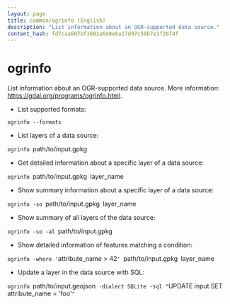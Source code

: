 ```yaml
---
layout: page
title: common/ogrinfo (English)
description: "List information about an OGR-supported data source."
content_hash: fd7caa607bf1681a6d8e6a17d97c59b7e1f26f4f
---
```

# ogrinfo

List information about an OGR-supported data source.
More information: <https://gdal.org/programs/ogrinfo.html>.

- List supported formats:

`ogrinfo --formats`

- List layers of a data source:

`ogrinfo `<span class="tldr-var badge badge-pill bg-dark-lm bg-white-dm text-white-lm text-dark-dm font-weight-bold">path/to/input.gpkg</span>

- Get detailed information about a specific layer of a data source:

`ogrinfo `<span class="tldr-var badge badge-pill bg-dark-lm bg-white-dm text-white-lm text-dark-dm font-weight-bold">path/to/input.gpkg</span>` `<span class="tldr-var badge badge-pill bg-dark-lm bg-white-dm text-white-lm text-dark-dm font-weight-bold">layer_name</span>

- Show summary information about a specific layer of a data source:

`ogrinfo -so `<span class="tldr-var badge badge-pill bg-dark-lm bg-white-dm text-white-lm text-dark-dm font-weight-bold">path/to/input.gpkg</span>` `<span class="tldr-var badge badge-pill bg-dark-lm bg-white-dm text-white-lm text-dark-dm font-weight-bold">layer_name</span>

- Show summary of all layers of the data source:

`ogrinfo -so -al `<span class="tldr-var badge badge-pill bg-dark-lm bg-white-dm text-white-lm text-dark-dm font-weight-bold">path/to/input.gpkg</span>

- Show detailed information of features matching a condition:

`ogrinfo -where '`<span class="tldr-var badge badge-pill bg-dark-lm bg-white-dm text-white-lm text-dark-dm font-weight-bold">attribute_name > 42</span>`' `<span class="tldr-var badge badge-pill bg-dark-lm bg-white-dm text-white-lm text-dark-dm font-weight-bold">path/to/input.gpkg</span>` `<span class="tldr-var badge badge-pill bg-dark-lm bg-white-dm text-white-lm text-dark-dm font-weight-bold">layer_name</span>

- Update a layer in the data source with SQL:

`ogrinfo `<span class="tldr-var badge badge-pill bg-dark-lm bg-white-dm text-white-lm text-dark-dm font-weight-bold">path/to/input.geojson</span>` -dialect SQLite -sql "`<span class="tldr-var badge badge-pill bg-dark-lm bg-white-dm text-white-lm text-dark-dm font-weight-bold">UPDATE input SET attribute_name = 'foo'</span>`"`
